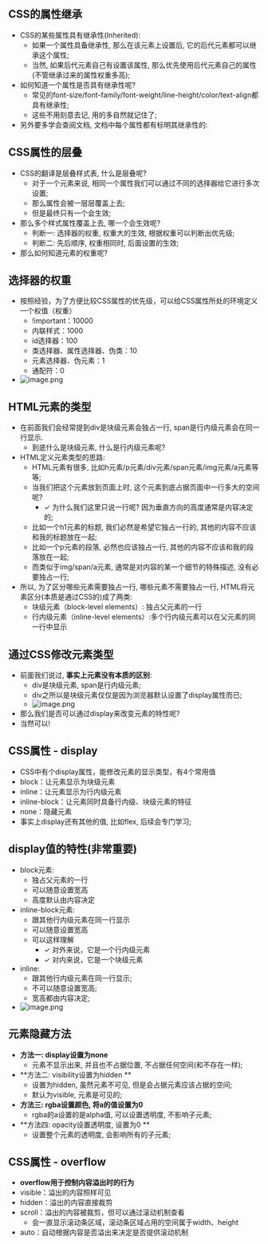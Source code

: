##  CSS的属性继承  
- CSS的某些属性具有继承性(Inherited): 
   - 如果一个属性具备继承性, 那么在该元素上设置后, 它的后代元素都可以继承这个属性; 
   - 当然, 如果后代元素自己有设置该属性, 那么优先使用后代元素自己的属性(不管继承过来的属性权重多高); 
- 如何知道一个属性是否具有继承性呢? 
   - 常见的font-size/font-family/font-weight/line-height/color/text-align都具有继承性; 
   - 这些不用刻意去记, 用的多自然就记住了;  
- 另外要多学会查阅文档, 文档中每个属性都有标明其继承性的:  
##  CSS属性的层叠  

- CSS的翻译是层叠样式表, 什么是层叠呢? 
   - 对于一个元素来说, 相同一个属性我们可以通过不同的选择器给它进行多次设置; 
   - 那么属性会被一层层覆盖上去;
   - 但是最终只有一个会生效; 
- 那么多个样式属性覆盖上去, 哪一个会生效呢? 
   - 判断一: 选择器的权重, 权重大的生效, 根据权重可以判断出优先级; 
   - 判断二: 先后顺序, 权重相同时, 后面设置的生效; 
- 那么如何知道元素的权重呢?  
##  选择器的权重  

- 按照经验，为了方便比较CSS属性的优先级，可以给CSS属性所处的环境定义一个权值（权重）
   - !important：10000 
   - 内联样式：1000 
   - id选择器：100
   - 类选择器、属性选择器、伪类：10 
   - 元素选择器、伪元素：1 
   - 通配符：0  
- ![image.png](https://cdn.nlark.com/yuque/0/2023/png/35551100/1682403960520-8aa966ea-e15c-4078-aec1-4aaedf9d8ac4.png#averageHue=%23f8f8f9&clientId=u25111e73-7d6f-4&from=paste&height=250&id=u5fb46b90&originHeight=316&originWidth=1111&originalType=binary&ratio=1.2625000476837158&rotation=0&showTitle=false&size=51944&status=done&style=none&taskId=u942abdb8-c3df-476e-93f5-5b845ccf9dd&title=&width=879.999966763035)
##  HTML元素的类型  

- 在前面我们会经常提到div是块级元素会独占一行, span是行内级元素会在同一行显示. 
   - 到底什么是块级元素, 什么是行内级元素呢?
- HTML定义元素类型的思路: 
   - HTML元素有很多, 比如h元素/p元素/div元素/span元素/img元素/a元素等等; 
   - 当我们把这个元素放到页面上时, 这个元素到底占据页面中一行多大的空间呢? 
      - ✓ 为什么我们这里只说一行呢? 因为垂直方向的高度通常是内容决定的; 
   - 比如一个h1元素的标题, 我们必然是希望它独占一行的, 其他的内容不应该和我的标题放在一起; 
   - 比如一个p元素的段落, 必然也应该独占一行, 其他的内容不应该和我的段落放在一起; 
   - 而类似于img/span/a元素, 通常是对内容的某一个细节的特殊描述, 没有必要独占一行; 
- 所以, 为了区分哪些元素需要独占一行, 哪些元素不需要独占一行, HTML将元素区分(本质是通过CSS的)成了两类: 
   - 块级元素（block-level elements）: 独占父元素的一行
   - 行内级元素（inline-level elements）:多个行内级元素可以在父元素的同一行中显示  
##  通过CSS修改元素类型  

- 前面我们说过, **事实上元素没有本质的区别**: 
   - div是块级元素, span是行内级元素; 
   - div之所以是块级元素仅仅是因为浏览器默认设置了display属性而已; 
   - ![image.png](https://cdn.nlark.com/yuque/0/2023/png/35551100/1682404330287-d5d2ab09-f25e-47e3-99f3-c810cf276d6c.png#averageHue=%23fdfdfc&clientId=u25111e73-7d6f-4&from=paste&height=160&id=u23fac739&originHeight=202&originWidth=1109&originalType=binary&ratio=1.2625000476837158&rotation=0&showTitle=false&size=29968&status=done&style=none&taskId=uce30666d-080c-4086-a28f-905fa8c4175&title=&width=878.4158084070259)
- 那么我们是否可以通过display来改变元素的特性呢?
- 当然可以!  
##  CSS属性 - display  

- CSS中有个display属性，能修改元素的显示类型，有4个常用值
- block：让元素显示为块级元素
- inline：让元素显示为行内级元素
- inline-block：让元素同时具备行内级、块级元素的特征
- none：隐藏元素 
- 事实上display还有其他的值, 比如flex, 后续会专门学习;  
##  display值的特性(非常重要)  

- block元素: 
   - 独占父元素的一行 
   - 可以随意设置宽高 
   - 高度默认由内容决定
- inline-block元素: 
   - 跟其他行内级元素在同一行显示
   - 可以随意设置宽高
   - 可以这样理解 
      - ✓ 对外来说，它是一个行内级元素
      -  ✓ 对内来说，它是一个块级元素
- inline: 
   - 跟其他行内级元素在同一行显示; 
   - 不可以随意设置宽高; 
   - 宽高都由内容决定;  
- ![image.png](https://cdn.nlark.com/yuque/0/2023/png/35551100/1682404494633-613db223-8fc3-40da-88a7-7f5fce6ee458.png#averageHue=%2351acdf&clientId=u25111e73-7d6f-4&from=paste&height=410&id=u64d92dd1&originHeight=518&originWidth=1000&originalType=binary&ratio=1.2625000476837158&rotation=0&showTitle=false&size=87425&status=done&style=none&taskId=u77d623d5-742d-493d-aeb9-b35ffdf0305&title=&width=792.079178004532)
##  元素隐藏方法  

- **方法一: display设置为none**
   - 元素不显示出来, 并且也不占据位置, 不占据任何空间(和不存在一样); 
- **方法二: visibility设置为hidden **
   - 设置为hidden, 虽然元素不可见, 但是会占据元素应该占据的空间;
   - 默认为visible, 元素是可见的; 
- **方法三: rgba设置颜色, 将a的值设置为0**
   - rgba的a设置的是alpha值, 可以设置透明度, 不影响子元素; 
- **方法四: opacity设置透明度, 设置为0 **
   - 设置整个元素的透明度, 会影响所有的子元素;  
##  CSS属性 - overflow  

- **overflow用于控制内容溢出时的行为**
- visible：溢出的内容照样可见
- hidden：溢出的内容直接裁剪
- scroll：溢出的内容被裁剪，但可以通过滚动机制查看
   - 会一直显示滚动条区域，滚动条区域占用的空间属于width、height
- auto：自动根据内容是否溢出来决定是否提供滚动机制  

